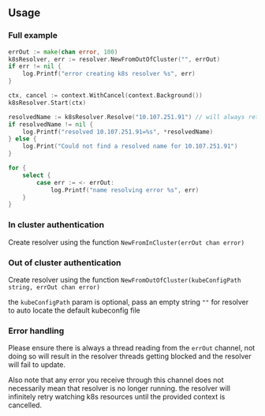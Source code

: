 <!--
(NOT RELEVANT CURRENTLY)
## Installation
To be able to import this package, you must add `replace github.com/kubeshark/kubeshark/resolver => ../resolver` to the end of your `go.mod` file 

And then add `github.com/kubeshark/kubeshark/resolver v0.0.0` to your require block

full example `go.mod`:

```
module github.com/kubeshark/kubeshark/cli

go 1.16

require (
	github.com/spf13/cobra v1.1.3
	github.com/kubeshark/kubeshark/resolver v0.0.0
	k8s.io/api v0.21.0
	k8s.io/apimachinery v0.21.0
	k8s.io/client-go v0.21.0
)

replace github.com/kubeshark/kubeshark/resolver => ../resolver
```

Now you will be able to import `github.com/kubeshark/kubeshark/resolver` in any `.go` file
-->
## Usage

### Full example
``` go
errOut := make(chan error, 100)
k8sResolver, err := resolver.NewFromOutOfCluster("", errOut)
if err != nil {
    log.Printf("error creating k8s resolver %s", err)
}

ctx, cancel := context.WithCancel(context.Background())
k8sResolver.Start(ctx)

resolvedName := k8sResolver.Resolve("10.107.251.91") // will always return `nil` in real scenarios as the internal map takes a moment to populate after `Start` is called
if resolvedName != nil {
    log.Printf("resolved 10.107.251.91=%s", *resolvedName)
} else {
    log.Print("Could not find a resolved name for 10.107.251.91")
}

for {
    select {
        case err := <- errOut:
            log.Printf("name resolving error %s", err)
    }
}
```

### In cluster authentication
Create resolver using the function `NewFromInCluster(errOut chan error)`

### Out of cluster authentication
Create resolver using the function `NewFromOutOfCluster(kubeConfigPath string, errOut chan error)`

the `kubeConfigPath` param is optional, pass an empty string `""` for resolver to auto locate the default kubeconfig file

### Error handling
Please ensure there is always a thread reading from the `errOut` channel, not doing so will result in the resolver threads getting blocked and the resolver will fail to update.

Also note that any error you receive through this channel does not necessarily mean that resolver is no longer running. the resolver will infinitely retry watching k8s resources until the provided context is cancelled.


